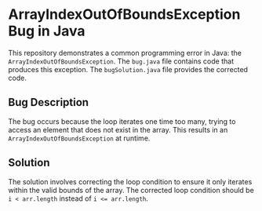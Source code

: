 # ArrayIndexOutOfBoundsException Bug in Java

This repository demonstrates a common programming error in Java: the `ArrayIndexOutOfBoundsException`. The `bug.java` file contains code that produces this exception. The `bugSolution.java` file provides the corrected code.

## Bug Description

The bug occurs because the loop iterates one time too many, trying to access an element that does not exist in the array.  This results in an `ArrayIndexOutOfBoundsException` at runtime.

## Solution

The solution involves correcting the loop condition to ensure it only iterates within the valid bounds of the array. The corrected loop condition should be `i < arr.length` instead of `i <= arr.length`.